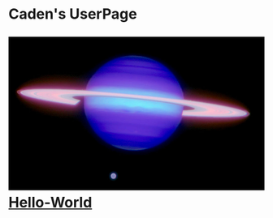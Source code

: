 <h1>Caden's UserPage

![Planet Saturn](/images/saturn.jpg)
[Hello-World](https://github.com/chaeery/hello-world)
